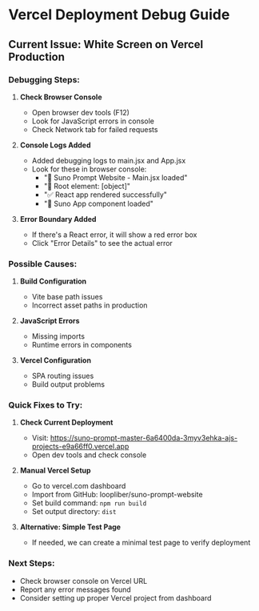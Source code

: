 # Vercel Deployment Debug Guide

## Current Issue: White Screen on Vercel Production

### Debugging Steps:

1. **Check Browser Console**
   - Open browser dev tools (F12)
   - Look for JavaScript errors in console
   - Check Network tab for failed requests

2. **Console Logs Added**
   - Added debugging logs to main.jsx and App.jsx
   - Look for these in browser console:
     - "🚀 Suno Prompt Website - Main.jsx loaded"
     - "📍 Root element: [object]"
     - "✅ React app rendered successfully"
     - "🎵 Suno App component loaded"

3. **Error Boundary Added**
   - If there's a React error, it will show a red error box
   - Click "Error Details" to see the actual error

### Possible Causes:

1. **Build Configuration**
   - Vite base path issues
   - Incorrect asset paths in production

2. **JavaScript Errors**
   - Missing imports
   - Runtime errors in components

3. **Vercel Configuration**
   - SPA routing issues
   - Build output problems

### Quick Fixes to Try:

1. **Check Current Deployment**
   - Visit: https://suno-prompt-master-6a6400da-3myv3ehka-ajs-projects-e9a66ff0.vercel.app
   - Open dev tools and check console

2. **Manual Vercel Setup**
   - Go to vercel.com dashboard
   - Import from GitHub: loopliber/suno-prompt-website
   - Set build command: `npm run build`
   - Set output directory: `dist`

3. **Alternative: Simple Test Page**
   - If needed, we can create a minimal test page to verify deployment

### Next Steps:
- Check browser console on Vercel URL
- Report any error messages found
- Consider setting up proper Vercel project from dashboard